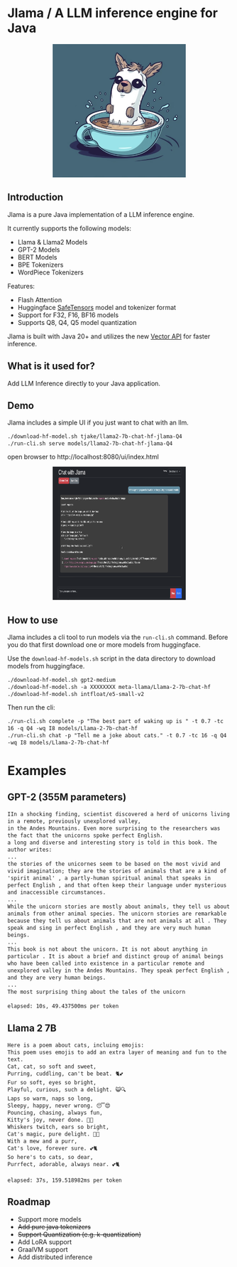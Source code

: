 # Jlama / A LLM inference engine for Java

<p align="center">
  <img src="docs/jlama.jpg" width="300" height="300" alt="Cute Llama">
</p>

## Introduction

Jlama is a pure Java implementation of a LLM inference engine.

It currently supports the following models:
  * Llama & Llama2 Models
  * GPT-2 Models
  * BERT Models
  * BPE Tokenizers
  * WordPiece Tokenizers

Features:
  * Flash Attention
  * Huggingface [SafeTensors](https://github.com/huggingface/safetensors) model and tokenizer format
  * Support for F32, F16, BF16 models
  * Supports Q8, Q4, Q5 model quantization


Jlama is built with Java 20+ and utilizes the new [Vector API](https://openjdk.org/jeps/448) 
for faster inference.

## What is it used for?

Add LLM Inference directly to your Java application.

## Demo

Jlama includes a simple UI if you just want to chat with an llm.

```
./download-hf-model.sh tjake/llama2-7b-chat-hf-jlama-Q4
./run-cli.sh serve models/llama2-7b-chat-hf-jlama-Q4

```
open browser to http://localhost:8080/ui/index.html

<p align="center">
  <img src="docs/demo.png" width="300" height="300" alt="Demo chat">
</p>

## How to use
Jlama includes a cli tool to run models via the `run-cli.sh` command. 
Before you do that first download one or more models from huggingface.

Use the `download-hf-models.sh` script in the data directory to download models from huggingface.

```shell
./download-hf-model.sh gpt2-medium
./download-hf-model.sh -a XXXXXXXX meta-llama/Llama-2-7b-chat-hf
./download-hf-model.sh intfloat/e5-small-v2
```

Then run the cli:
```shell
./run-cli.sh complete -p "The best part of waking up is " -t 0.7 -tc 16 -q Q4 -wq I8 models/Llama-2-7b-chat-hf
./run-cli.sh chat -p "Tell me a joke about cats." -t 0.7 -tc 16 -q Q4 -wq I8 models/Llama-2-7b-chat-hf
```
# Examples

## GPT-2 (355M parameters)

```
IIn a shocking finding, scientist discovered a herd of unicorns living in a remote, previously unexplored valley, 
in the Andes Mountains. Even more surprising to the researchers was the fact that the unicorns spoke perfect English.
a long and diverse and interesting story is told in this book. The author writes:
...
the stories of the unicornes seem to be based on the most vivid and vivid imagination; they are the stories of animals that are a kind of 'spirit animal' , a partly-human spiritual animal that speaks in perfect English , and that often keep their language under mysterious and inaccessible circumstances.
...
While the unicorn stories are mostly about animals, they tell us about animals from other animal species. The unicorn stories are remarkable because they tell us about animals that are not animals at all . They speak and sing in perfect English , and they are very much human beings.
...
This book is not about the unicorn. It is not about anything in particular . It is about a brief and distinct group of animal beings who have been called into existence in a particular remote and unexplored valley in the Andes Mountains. They speak perfect English , and they are very human beings.
...
The most surprising thing about the tales of the unicorn

elapsed: 10s, 49.437500ms per token
```

## Llama 2 7B

```
Here is a poem about cats, incluing emojis: 
This poem uses emojis to add an extra layer of meaning and fun to the text.
Cat, cat, so soft and sweet,
Purring, cuddling, can't be beat. 🐈💕
Fur so soft, eyes so bright,
Playful, curious, such a delight. 😺🔍
Laps so warm, naps so long,
Sleepy, happy, never wrong. 😴😍
Pouncing, chasing, always fun,
Kitty's joy, never done. 🐾🎉
Whiskers twitch, ears so bright,
Cat's magic, pure delight. 🔮💫
With a mew and a purr,
Cat's love, forever sure. 💕🐈
So here's to cats, so dear,
Purrfect, adorable, always near. 💕🐈

elapsed: 37s, 159.518982ms per token

```

## Roadmap

* Support more models
* <s>Add pure java tokenizers</s>
* <s>Support Quantization (e.g. k-quantization)</s>
* Add LoRA support
* GraalVM support
* Add distributed inference 

